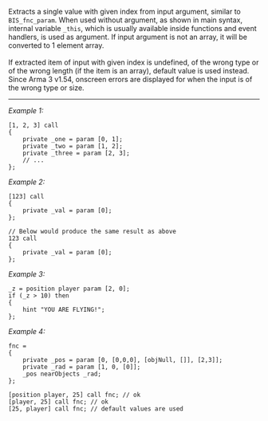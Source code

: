 Extracts a single value with given index from input argument, similar to `BIS_fnc_param`.  When used without argument, as shown in main syntax, internal variable `_this`, which is usually available inside functions and event handlers, is used as argument. If input argument is not an array, it will be converted to 1 element array.
<br><br>
If extracted item of input with given index is undefined, of the wrong type or of the wrong length (if the item is an array), default value is used instead. Since Arma 3 v1.54, onscreen errors are displayed for when the input is of the wrong type or size.


---
*Example 1:*
```sqf
[1, 2, 3] call 
{
	private _one = param [0, 1];
	private _two = param [1, 2];
	private _three = param [2, 3];
	// ...
};
```

*Example 2:*
```sqf
[123] call 
{
	private _val = param [0];
};

// Below would produce the same result as above
123 call 
{
	private _val = param [0];
};
```

*Example 3:*
```sqf
_z = position player param [2, 0];
if (_z > 10) then 
{
	hint "YOU ARE FLYING!";
};
```

*Example 4:*
```sqf
fnc = 
{
	private _pos = param [0, [0,0,0], [objNull, []], [2,3]];
	private _rad = param [1, 0, [0]];
	_pos nearObjects _rad;
};

[position player, 25] call fnc; // ok
[player, 25] call fnc; // ok
[25, player] call fnc; // default values are used
```